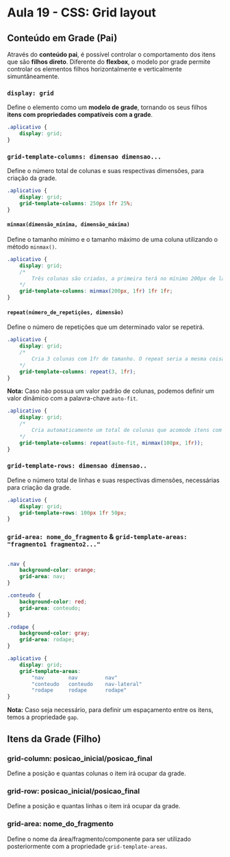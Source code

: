 # Aula 19 - CSS: Grid layout

## Conteúdo em Grade (Pai)

Através do **conteúdo pai**, é possível controlar o comportamento dos itens que são **filhos direto**. Diferente do **flexbox**, o modelo por grade permite controlar os elementos filhos horizontalmente e verticalmente simuntâneamente.

### `display: grid`

Define o elemento como um **modelo de grade**, tornando os seus filhos **itens com propriedades compatíveis com a grade**.

```css
.aplicativo {
    display: grid;
}
```

### `grid-template-columns: dimensao dimensao...`

Define o número total de colunas e suas respectivas dimensões, para criação da grade.

```css
.aplicativo {
    display: grid;
    grid-template-columns: 250px 1fr 25%;
}
```

#### `minmax(dimensão_mínima, dimensão_máxima)`

Define o tamanho mínimo e o tamanho máximo de uma coluna utilizando o método `minmax()`. 

```css
.aplicativo {
    display: grid;
    /*
        Três colunas são criadas, a primeira terá no mínimo 200px de largura e no máximo 1fr(isso significa que após 200px ela se expande da mesma forma que as outras colunas). As outras duas colunas vão ter 1fr.
    */
    grid-template-columns: minmax(200px, 1fr) 1fr 1fr;
}
```

#### `repeat(número_de_repetições, dimensão)`

Define o número de repetições que um determinado valor se repetirá.

```css
.aplicativo {
    display: grid;
    /*
        Cria 3 colunas com 1fr de tamanho. O repeat seria a mesma coisa que escrever grid-template-columns: 1fr 1fr 1fr.
    */
    grid-template-columns: repeat(3, 1fr);
}
```

**Nota:** Caso não possua um valor padrão de colunas, podemos definir um valor dinâmico com a palavra-chave `auto-fit`.

```css
.aplicativo {
    display: grid;
    /*
        Cria automaticamente um total de colunas que acomode itens com no mínimo 100px de largura.
    */
    grid-template-columns: repeat(auto-fit, minmax(100px, 1fr));
}
```

### `grid-template-rows: dimensao dimensao..`

Define o número total de linhas e suas respectivas dimensões, necessárias para criação da grade.

```css
.aplicativo {
    display: grid;
    grid-template-rows: 100px 1fr 50px;
}
```

### `grid-area: nome_do_fragmento` & `grid-template-areas: "fragmento1 fragmento2..."`

```css

.nav {
    background-color: orange;
    grid-area: nav;
}

.conteudo {
    background-color: red;
    grid-area: conteudo;
}

.rodape {
    background-color: gray;
    grid-area: rodape;
}

.aplicativo {
    display: grid;
    grid-template-areas: 
        "nav        nav         nav"
        "conteudo   conteudo    nav-lateral"
        "rodape     rodape      rodape"
}

```

**Nota:** Caso seja necessário, para definir um espaçamento entre os itens, temos a propriedade `gap`.

## Itens da Grade (Filho)

### grid-column: posicao_inicial/posicao_final

Define a posição e quantas colunas o item irá ocupar da grade.

### grid-row: posicao_inicial/posicao_final

Define a posição e quantas linhas o item irá ocupar da grade.

### grid-area: nome_do_fragmento

Define o nome da área/fragmento/componente para ser utilizado posteriormente com a propriedade `grid-template-areas`.
